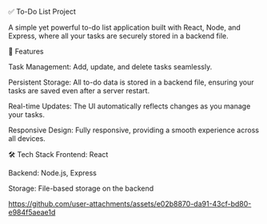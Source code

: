 ✅ To-Do List Project



A simple yet powerful to-do list application built with React, Node, and Express, where all your tasks are securely stored in a backend file.



🚀 Features


Task Management: Add, update, and delete tasks seamlessly.


Persistent Storage: All to-do data is stored in a backend file, ensuring your tasks are saved even after a server restart.


Real-time Updates: The UI automatically reflects changes as you manage your tasks.


Responsive Design: Fully responsive, providing a smooth experience across all devices.


🛠️ Tech Stack
Frontend: React


Backend: Node.js, Express


Storage: File-based storage on the backend



https://github.com/user-attachments/assets/e02b8870-da91-43cf-bd80-e984f5aeae1d



